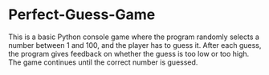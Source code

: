 # Perfect-Guess-Game
This is a basic Python console game where the program randomly selects a number between 1 and 100, and the player has to guess it. After each guess, the program gives feedback on whether the guess is too low or too high. The game continues until the correct number is guessed.
